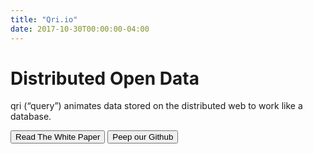 ```yaml
---
title: "Qri.io"
date: 2017-10-30T00:00:00-04:00
---
```


<div id="header">
  <h1 class="title">Distributed Open Data</h1>
  <p>qri (“query”) animates data stored on the distributed web to work like a database.</p>
  <a href="/papers/deterministic_querying"><button class="btn btn-primary">Read The White Paper</button></a>
  <a href="https://github.com/qri-io"><button class="btn btn-primary">Peep our Github</button></a>
</div>

<!-- <div id="box_1" class="box">
  <h2 class="title">distributed</h2>
  <p>Qri’s discovery and search tools are built on the distributed web, the world’s next great global network.</p>
</div>

<div id="box_2" class="box">
  <h2 class="title">open</h2>
  <p>Open source code and data allow researchers to build on each other’s work and expand the universe of discoverable answers to big questions.</p>
</div>

<div id="box_3" class="box">
  <h2 class="title">frictionless</h2>
  <p>We believe the experience of discovering, retrieving and organizing data should be simple and frictionless.</p>
</div>

<div class="clear"></div>

<div id="blurb" class="paragraph">
  <p><strong>The world is generating data at a rate that will soon outpace our current means of storing and using it effectively. Without a dramatic shift, we will lose out on the incredible discoveries and insights that lie deep within the information we generate.  
  The world needs new tools for answering its questions.</strong></p>
  <p>Qri is building open source capabilities to allow indexing, searching (querying) and linking massive datasests on the distributed web.</p>
  <p>We work at the intersection of open source software development, data sharing via distributed networks, and environmental stewardship.</p>
</div> -->